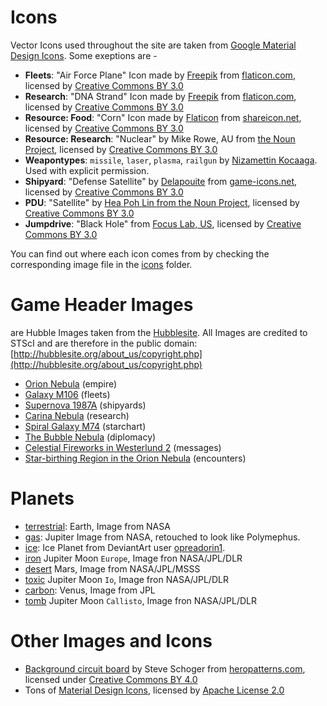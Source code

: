 # Icons

Vector Icons used throughout the site are taken from [Google Material Design Icons](https://material.io/icons/). Some exeptions are -

- **Fleets**: "Air Force Plane" Icon made by [Freepik](http://www.freepik.com) from [flaticon.com](https://www.flaticon.com/free-icon/air-force-plane_84987), licensed by [Creative Commons BY 3.0](http://creativecommons.org/licenses/by/3.0/)
- **Research**: "DNA Strand" Icon made by [Freepik](http://www.freepik.com) from [flaticon.com](https://www.flaticon.com/free-icon/dna-strand_67903), licensed by [Creative Commons BY 3.0](http://creativecommons.org/licenses/by/3.0/)
- **Resource: Food**: "Corn" Icon made by [Flaticon](https://www.flaticon.com/) from [shareicon.net](https://www.shareicon.net/vegan-corn-healthy-food-food-and-restaurant-food-organic-diet-vegetarian-cereal-851723), licensed by [Creative Commons BY 3.0](http://creativecommons.org/licenses/by/3.0/)
- **Resource: Research**: "Nuclear" by Mike Rowe, AU from [the Noun Project](https://thenounproject.com/term/nuclear/75368/), licensed by [Creative Commons BY 3.0](http://creativecommons.org/licenses/by/3.0/)
- **Weapontypes**: `missile`, `laser`, `plasma`, `railgun` by [Nizamettin Kocaaga](http://www.effectdesign.de/). Used with explicit permission.
- **Shipyard**: "Defense Satellite" by [Delapouite](http://delapouite.com/) from [game-icons.net](http://game-icons.net/delapouite/originals/defense-satellite.html), licensed by [Creative Commons BY 3.0](http://creativecommons.org/licenses/by/3.0/)
- **PDU**: "Satellite" by [Hea Poh Lin from the Noun Project](https://thenounproject.com), licensed by [Creative Commons BY 3.0](http://creativecommons.org/licenses/by/3.0/)
- **Jumpdrive**: "Black Hole" from [Focus Lab, US](https://thenounproject.com/term/black-hole/547869/), licensed by [Creative Commons BY 3.0](http://creativecommons.org/licenses/by/3.0/)

You can find out where each icon comes from by checking the corresponding image file in the [icons](resources/src/icons) folder.


# Game Header Images 
are Hubble Images taken from the [Hubblesite](http://hubblesite.org/images/gallery). All Images are credited to STScI and are therefore in the public domain:
[http://hubblesite.org/about_us/copyright.php](http://hubblesite.org/about_us/copyright.php)

- [Orion Nebula](http://hubblesite.org/image/3999/gallery) (empire)
- [Galaxy M106](http://hubblesite.org/image/3143/news/91-astronomical) (fleets)
- [Supernova 1987A](http://hubblesite.org/image/3987/gallery) (shipyards)
- [Carina Nebula](http://hubblesite.org/image/2099/news_release/2007-16) (research)
- [Spiral Galaxy M74](http://hubblesite.org/image/2210/category/37-spiral-galaxies) (starchart)
- [The Bubble Nebula](http://hubblesite.org/image/3849/wallpaper) (diplomacy)
- [Celestial Fireworks in Westerlund 2](https://hubblesite.org/image/4667/gallery) (messages)
- [Star-birthing Region in the Orion Nebula](https://hubblesite.org/image/3909/printshop) (encounters)

# Planets

- [terrestrial](https://commons.wikimedia.org/wiki/File:Terrestrial_planet_sizes.jpg): Earth, Image from NASA
- [gas](https://commons.wikimedia.org/wiki/File:Polyphemus_planet.jpg): Jupiter Image from NASA, retouched to look like Polymephus.
- [ice](https://opreadorin1.deviantart.com/art/Ice-Planet-578848592): Ice Planet from DeviantArt user [opreadorin1](https://opreadorin1.deviantart.com/).
- [iron](https://photojournal.jpl.nasa.gov/catalog/PIA01299) Jupiter Moon `Europe`, Image fron NASA/JPL/DLR 
- [desert](https://www.jpl.nasa.gov/spaceimages/details.php?id=PIA02653) Mars, Image from NASA/JPL/MSSS
- [toxic](https://photojournal.jpl.nasa.gov/catalog/PIA01299) Jupiter Moon `Io`, Image fron NASA/JPL/DLR
- [carbon](https://commons.wikimedia.org/wiki/File:Terrestrial_planet_sizes.jpg): Venus, Image from JPL
- [tomb](https://photojournal.jpl.nasa.gov/catalog/PIA01299) Jupiter Moon `Callisto`, Image fron NASA/JPL/DLR

# Other Images and Icons

- [Background circuit board](http://www.heropatterns.com/) by Steve Schoger from [heropatterns.com](https://www.heropatterns.com), licensed under [Creative Commons BY 4.0](https://creativecommons.org/licenses/by/4.0/)
- Tons of [Material Design Icons](http://material.io/icons/), licensed by [Apache License 2.0](https://github.com/google/material-design-icons/blob/master/LICENSE)
